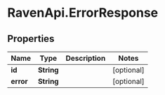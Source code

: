 # RavenApi.ErrorResponse

## Properties
Name | Type | Description | Notes
------------ | ------------- | ------------- | -------------
**id** | **String** |  | [optional] 
**error** | **String** |  | [optional] 


